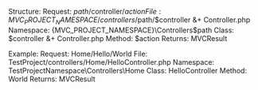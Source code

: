 Structure:
	Request: $path/$controller/$action
	File: {MVC_PROJECT_NAMESPACE}/controllers/$path/$controller &+ Controller.php
	Namespace: {MVC_PROJECT_NAMESPACE}\Controllers\$path
	Class: $controller &+ Controller.php
	Method: $action
	Returns: MVCResult


Example: 
	Request: Home/Hello/World
	File: TestProject/controllers/Home/HelloController.php
	Namespace: TestProjectNamespace\Controllers\Home
	Class: HelloController
	Method: World
	Returns: MVCResult